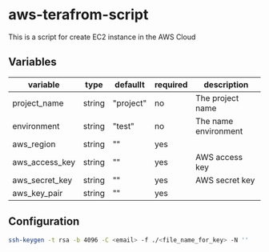 # aws-terafrom-script

This is a script for create EC2 instance in the AWS Cloud

## Variables

| variable       | type   | defaullt  | required | description          |
| -------------- | ------ | --------- | -------- | -------------------- |
| project_name   | string | "project" | no       | The project name     |
| environment    | string | "test"    | no       | The name environment |
| aws_region     | string | ""        | yes      |                      |
| aws_access_key | string | ""        | yes      | AWS access key       |
| aws_secret_key | string | ""        | yes      | AWS secret key       |
| aws_key_pair   | string | ""        | yes      |                      |


## Configuration

```bash
ssh-keygen -t rsa -b 4096 -C <email> -f ./<file_name_for_key> -N ''
```
